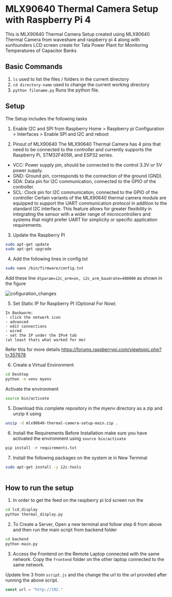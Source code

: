 # MLX90640 Thermal Camera Setup with Raspberry Pi 4
This is MLX90640 Thermal Camera Setup created using MLX90640 Thermal Camera from waveshare and raspberry pi 4 along with sunfounders LCD screen create for Tata Power Plant for Monitoring Temperatures of Capacitor Banks

## Basic Commands
1. ```ls``` used to list the files / folders in the current directory 
2. ```cd directory-name``` used to change the current working directory
3. ```python filename.py``` Runs the python file.

## Setup 
The Setup includes the following tasks

1. Enable I2C and SPI from Raspberry Home > Raspberry pi Configuration > Interfaces > Enable SPI and I2C and reboot

2. Pinout of MLX90640 
The MLX90640 Thermal Camera has 4 pins that need to be connected to the controller and currently supports the Raspberry Pi, STM32F405R, and ESP32 series.

* VCC: Power supply pin, should be connected to the control 3.3V or 5V power supply.
* GND: Ground pin, corresponds to the connection of the ground (GND).
* SDA: Data pin for I2C communication, connected to the GPIO of the controller.
* SCL: Clock pin for I2C communication, connected to the GPIO of the controller
Certain variants of the MLX90640 thermal camera module are equipped to support the UART communication protocol in addition to the standard I2C interface. This feature allows for greater flexibility in integrating the sensor with a wider range of microcontrollers and systems that might prefer UART for simplicity or specific application requirements.


3. Update the Raspberry PI 
```bash 
sudo apt-get update
sudo apt-get upgrade
```

4. Add the following lines in config.txt
```bash
sudo nano /bin/firmware/config.txt
```
Add these line ```dtparam=i2c_arm=on, i2c_arm_baudrate=400000``` as shown in the figure 

![cofiguration_changes](https://how2electronics.com/wp-content/uploads/2024/04/I2C-Frequency-Set.jpg)

5. Set Static IP for Raspberry PI (Optional For Now)
```
In Bookworm:
- click the network icon
- advanced
- edit connections
- wired
- set the IP under the IPv4 tab
(at least thats what worked for me)
```
Refer this for more details https://forums.raspberrypi.com/viewtopic.php?t=357678

6. Create a Virtual Environment 
```bash
cd Desktop
python -m venv myenv
```

Activate the environment 
```bash
source bin/activate
```

5. Download this complete repository in the myenv directory as a zip and unzip it using 
```bash 
unzip -d mlx90640-thermal-camera-setup-main.zip . 
```

6. Install the Requirements Before Installation make sure you have activated the environment using ```source bin/activate```
```python 
pip install -r requirements.txt
```

7. Install the following packages on the system ie in New Terminal 
```bash
sudo apt-get install -y i2c-tools
 
```
## How to run the setup 
1. In order to get the feed on the raspberry pi lcd screen run the
```bash 
cd lcd_display
python thermal_display.py
```

2. To Create a Server, Open a new terminal and follow step 6 from above and then run the main script from backend folder
```bash
cd backend
python main.py
```

3. Access the Frontend on the Remote Laptop connected with the same network. Copy the ```frontend``` folder on the other laptop connected to the same network. 

Update line 3 from ```script.js``` and the change the url to the url provided after running the above script.

```js
const url = "http://192."
```
